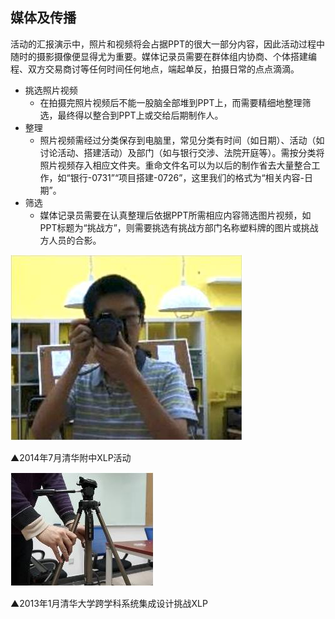 ## 媒体及传播

活动的汇报演示中，照片和视频将会占据PPT的很大一部分内容，因此活动过程中随时的摄影摄像便显得尤为重要。媒体记录员需要在群体组内协商、个体搭建编程、双方交易商讨等任何时间任何地点，端起单反，拍摄日常的点点滴滴。

* 挑选照片视频
	*  在拍摄完照片视频后不能一股脑全部堆到PPT上，而需要精细地整理筛选，最终得以整合到PPT上或交给后期制作人。
* 整理
	* 照片视频需经过分类保存到电脑里，常见分类有时间（如日期）、活动（如讨论活动、搭建活动）及部门（如与银行交涉、法院开庭等）。需按分类将照片视频存入相应文件夹。重命文件名可以为以后的制作省去大量整合工作，如“银行-0731”“项目搭建-0726”，这里我们的格式为“相关内容-日期”。
* 筛选
	* 媒体记录员需要在认真整理后依据PPT所需相应内容筛选图片视频，如PPT标题为“挑战方”，则需要挑选有挑战方部门名称塑料牌的图片或挑战方人员的合影。


![0](assets/execution/media/00.jpg)

▲2014年7月清华附中XLP活动

![0](assets/execution/media/01.jpg)

▲2013年1月清华大学跨学科系统集成设计挑战XLP
